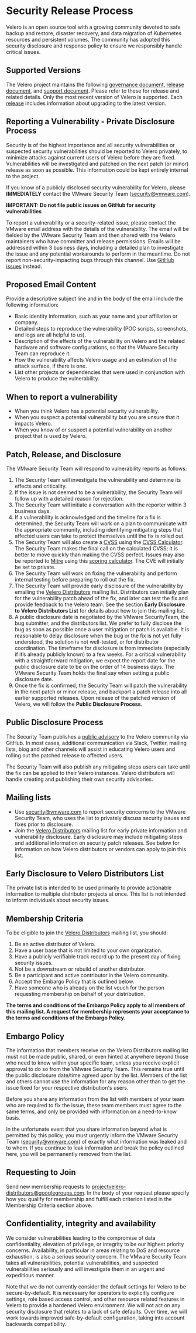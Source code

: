 # Security Release Process

Velero is an open source tool with a growing community devoted to safe backup and restore, disaster recovery, and data migration of Kubernetes resources and persistent volumes. The community has adopted this security disclosure and response policy to ensure we responsibly handle critical issues.


## Supported Versions

The Velero project maintains the following [governance document](https://github.com/reynencourt/velero/blob/main/GOVERNANCE.md), [release document](https://github.com/reynencourt/velero/blob/f42c63af1b9af445e38f78a7256b1c48ef79c10e/site/docs/main/release-instructions.md), and [support document](https://velero.io/docs/main/support-process/). Please refer to these for release and related details. Only the most recent version of Velero is supported. Each [release](https://github.com/reynencourt/velero/releases) includes information about upgrading to the latest version.


## Reporting a Vulnerability - Private Disclosure Process

Security is of the highest importance and all security vulnerabilities or suspected security vulnerabilities should be reported to Velero privately, to minimize attacks against current users of Velero before they are fixed. Vulnerabilities will be investigated and patched on the next patch (or minor) release as soon as possible. This information could be kept entirely internal to the project.  

If you know of a publicly disclosed security vulnerability for Velero, please **IMMEDIATELY** contact the VMware Security Team (security@vmware.com).

 

**IMPORTANT: Do not file public issues on GitHub for security vulnerabilities**

To report a vulnerability or a security-related issue, please contact the VMware email address with the details of the vulnerability. The email will be fielded by the VMware Security Team and then shared with the Velero maintainers who have committer and release permissions. Emails will be addressed within 3 business days, including a detailed plan to investigate the issue and any potential workarounds to perform in the meantime. Do not report non-security-impacting bugs through this channel. Use [GitHub issues](https://github.com/reynencourt/velero/issues/new/choose) instead.


## Proposed Email Content

Provide a descriptive subject line and in the body of the email include the following information:



*   Basic identity information, such as your name and your affiliation or company.
*   Detailed steps to reproduce the vulnerability  (POC scripts, screenshots, and logs are all helpful to us).
*   Description of the effects of the vulnerability on Velero and the related hardware and software configurations, so that the VMware Security Team can reproduce it.
*   How the vulnerability affects Velero usage and an estimation of the attack surface, if there is one.
*   List other projects or dependencies that were used in conjunction with Velero to produce the vulnerability.

 


## When to report a vulnerability



*   When you think Velero has a potential security vulnerability.
*   When you suspect a potential vulnerability but you are unsure that it impacts Velero.
*   When you know of or suspect a potential vulnerability on another project that is used by Velero.

  


## Patch, Release, and Disclosure

The VMware Security Team will respond to vulnerability reports as follows:

 



1. The Security Team will investigate the vulnerability and determine its effects and criticality.
2. If the issue is not deemed to be a vulnerability, the Security Team will follow up with a detailed reason for rejection.
3. The Security Team will initiate a conversation with the reporter within 3 business days.
4. If a vulnerability is acknowledged and the timeline for a fix is determined, the Security Team will work on a plan to communicate with the appropriate community, including identifying mitigating steps that affected users can take to protect themselves until the fix is rolled out.
5. The Security Team will also create a [CVSS](https://www.first.org/cvss/specification-document) using the [CVSS Calculator](https://www.first.org/cvss/calculator/3.0). The Security Team makes the final call on the calculated CVSS; it is better to move quickly than making the CVSS perfect. Issues may also be reported to [Mitre](https://cve.mitre.org/) using this [scoring calculator](https://nvd.nist.gov/vuln-metrics/cvss/v3-calculator). The CVE will initially be set to private.
6. The Security Team will work on fixing the vulnerability and perform internal testing before preparing to roll out the fix.
7. The Security Team will provide early disclosure of the vulnerability by emailing the [Velero Distributors](https://groups.google.com/u/1/g/projectvelero-distributors) mailing list. Distributors can initially plan for the vulnerability patch ahead of the fix, and later can test the fix and provide feedback to the Velero team. See the section **Early Disclosure to Velero Distributors List** for details about how to join this mailing list. 
8. A public disclosure date is negotiated by the VMware SecurityTeam, the bug submitter, and the distributors list. We prefer to fully disclose the bug as soon as possible once a user mitigation or patch is available. It is reasonable to delay disclosure when the bug or the fix is not yet fully understood, the solution is not well-tested, or for distributor coordination. The timeframe for disclosure is from immediate (especially if it’s already publicly known) to a few weeks. For a critical vulnerability with a straightforward mitigation, we expect the report date for the public disclosure date to be on the order of 14 business days. The VMware Security Team holds the final say when setting a public disclosure date.
9. Once the fix is confirmed, the Security Team will patch the vulnerability in the next patch or minor release, and backport a patch release into all earlier supported releases. Upon release of the patched version of Velero, we will follow the **Public Disclosure Process**.


## Public Disclosure Process

The Security Team publishes a [public advisory](https://github.com/reynencourt/velero/security/advisories) to the Velero community via GitHub. In most cases, additional communication via Slack, Twitter, mailing lists, blog and other channels will assist in educating Velero users and rolling out the patched release to affected users. 

The Security Team will also publish any mitigating steps users can take until the fix can be applied to their Velero instances. Velero distributors will handle creating and publishing their own security advisories.

 


## Mailing lists



*   Use security@vmware.com to report security concerns to the VMware Security Team, who uses the list to privately discuss security issues and fixes prior to disclosure.
*   Join the [Velero Distributors](https://groups.google.com/u/1/g/projectvelero-distributors) mailing list for early private information and vulnerability disclosure. Early disclosure may include mitigating steps and additional information on security patch releases. See below for information on how Velero distributors or vendors can apply to join this list.


## Early Disclosure to Velero Distributors List

The private list is intended to be used primarily to provide actionable information to multiple distributor projects at once. This list is not intended to inform individuals about security issues. 


## Membership Criteria

To be eligible to join the [Velero Distributors](https://groups.google.com/u/1/g/projectvelero-distributors) mailing list, you should:



1. Be an active distributor of Velero.
2. Have a user base that is not limited to your own organization.
3. Have a publicly verifiable track record up to the present day of fixing security issues.
4. Not be a downstream or rebuild of another distributor.
5. Be a participant and active contributor in the Velero community.
6. Accept the Embargo Policy that is outlined below. 
7. Have someone who is already on the list vouch for the person requesting membership on behalf of your distribution.

**The terms and conditions of the Embargo Policy apply to all members of this mailing list. A request for membership represents your acceptance to the terms and conditions of the Embargo Policy.**


## Embargo Policy

The information that members receive on the Velero Distributors mailing list must not be made public, shared, or even hinted at anywhere beyond those who need to know within your specific team, unless you receive explicit approval to do so from the VMware Security Team. This remains true until the public disclosure date/time agreed upon by the list. Members of the list and others cannot use the information for any reason other than to get the issue fixed for your respective distribution's users.

Before you share any information from the list with members of your team who are required to fix the issue, these team members must agree to the same terms, and only be provided with information on a need-to-know basis.

In the unfortunate event that you share information beyond what is permitted by this policy, you must urgently inform the VMware Security Team (security@vmware.com) of exactly what information was leaked and to whom. If you continue to leak information and break the policy outlined here, you will be permanently removed from the list.

 


## Requesting to Join

Send new membership requests to projectvelero-distributors@googlegroups.com. In the body of your request please specify how you qualify for membership and fulfill each criterion listed in the Membership Criteria section above.


## Confidentiality, integrity and availability

We consider vulnerabilities leading to the compromise of data confidentiality, elevation of privilege, or integrity to be our highest priority concerns. Availability, in particular in areas relating to DoS and resource exhaustion, is also a serious security concern. The VMware Security Team takes all vulnerabilities, potential vulnerabilities, and suspected vulnerabilities seriously and will investigate them in an urgent and expeditious manner.

Note that we do not currently consider the default settings for Velero to be secure-by-default. It is necessary for operators to explicitly configure settings, role based access control, and other resource related features in Velero to provide a hardened Velero environment. We will not act on any security disclosure that relates to a lack of safe defaults. Over time, we will work towards improved safe-by-default configuration, taking into account backwards compatibility.
